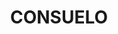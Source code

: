 ---
lastmod: '2025-04-06T06:05:21+00:00'
latitude: -24.67517992
layout: suburb
longitude: 148.5254389
postcode: '4702'
state: QLD
title: CONSUELO
url: /qld/consuelo/
---